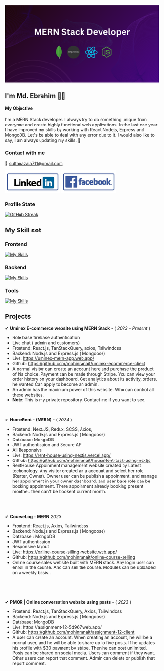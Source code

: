 ![The San Juan Mountains are beautiful!](https://raw.githubusercontent.com/mohinranait/mohinranait/main/images/MERN%20Stack%20Developer.png "San Juan Mountains")

## I'm Md. Ebrahim 👨‍💻

#### My Objective

I'm a MERN Stack developer. I always try to do something unique from everyone and create highly functional web applications. In the last one year I have improved my skills by working with React,Nodejs, Express and MongoDB. Let's be able to deal with any error due to it. I would also like to say, I am always updating my skills. 👋

### Contact with me

📧 sultanazaia711@gmail.com

<p align="">
  <a href="https://www.linkedin.com/" target="_blank"><img height="75" src="https://raw.githubusercontent.com/rocktohq/rocktohq/main/assets/images/linkedin.png" /></a>
  <a href="https://facebook.com/mohinranait" target="_blank"><img height="75" src="https://raw.githubusercontent.com/rocktohq/rocktohq/main/assets/images/facebook.png" /></a>
</p>

### Profile State

[![GitHub Streak](https://github-readme-streak-stats.herokuapp.com?user=mohinranait&theme=violet-punch&border_radius=4&mode=weekly)](https://git.io/streak-stats)

## My Skill set

### Frontend

[![My Skills](https://skillicons.dev/icons?i=javascript,react,tailwind,bootstrap,html,css&perline=6)](https://skillicons.dev)

### Backend

[![My Skills](https://skillicons.dev/icons?i=nodejs,express,mongodb&perline=3)](https://skillicons.dev)

### Tools

[![My Skills](https://skillicons.dev/icons?i=git,github,vscode,figma,vercel,netlify&perline=6)](https://skillicons.dev)

## Projects

✔ <b>Uminex E-commerce website using MERN Stack</b> -
( <i> 2023 – Present </i>)

- Role base firebase authentication
- Live chat ( admin and customers)
- Frontend: React.js, TanStackQuery, axios, Tailwindcss
- Backend: Node.js and Express.js ( Mongoose)
- Live: https://uminex-mern-app.web.app/
- Github: https://github.com/mohinranait/uminex-ecommerce-client
- A normal visitor can create an account here and purchase the product of his choice. Payment can be made through Stripe. You can view your order history on your dashboard. Get analytics about its activity, orders. he wanted Can apply to become an admin.
- An admin has the maximum power of this website. Who can control all these websites.
- <b>Note</b>: This is my private repository. Contact me if you want to see.
  <br>
  <br>
  <br>

✔ <b>HomeRent - (MERN)</b> -
( <i> 2024 </i>)

- Frontend: Next.JS, Redux, SCSS, Axios,
- Backend: Node.js and Express.js ( Mongoose)
- Database: MongoDB
- JWT authenticaion and Secure API
- All Responsive
- Live: https://rent-house-using-nextjs.vercel.app/
- Github: https://github.com/mohinranait/houseRent-task-using-nextjs
- RentHouse Appoinment management website created by Latest techonology. Any visitor created an a account and select her role (Renter, Owner). Owner user can be publish a appoinment. and manage her appoinment in your owner dashboard. and user base role can be booking appoinment. There appoinment already booking present monthe.. then can't be bookent current month.  
  <br>
  <br>
  <br>

✔ <b>CourseLog - MERN</b> <i>2023</i>

- Frontend: React.js, Axios, Tailwindcss
- Backend: Node.js and Express.js ( Mongoose)
- Database : MongoDB
- JWT authenticaion
- Responsive layout
- Live: https://online-course-silling-website.web.app/
- Github: https://github.com/mohinranait/online-course-selling
- Online course sales website built with MERN stack. Any login user can enroll in the course. And
  can sell the course. Modules can be uploaded on a weekly basis..

 <br>
 <br>
 <br>

✔ <b>PMOR | Online conversation website using posts</b> -
( <i> 2023 </i>)

- Frontend: React.js, TanStackQuery, Axios, Tailwindcss
- Backend: Node.js and Express.js ( Mongoose)
- Database: MongoDB
- Live: https://assignment-12-5d967.web.app/
- Github: https://github.com/mohinranait/assignment-12-client
- A user can create an account. When creating an account, he will be a normal user, and he will be able to share up to five posts. If he updates his profile with $30 payment by stripe. Then he can post unlimited. Posts can be shared on social media. Users can comment if they want. Other users can report that comment. Admin can delete or publish that report comment.
  <br>
  <br>
  <br>
